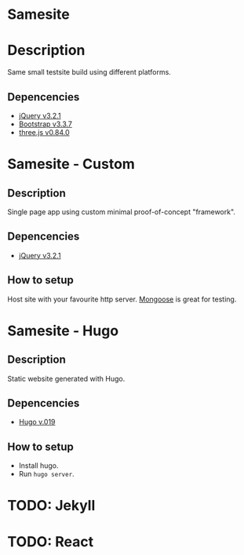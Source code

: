 # Samesite

# Description

Same small testsite build using different platforms.

## Depencencies

* [jQuery v3.2.1](https://jquery.com/)
* [Bootstrap v3.3.7](http://getbootstrap.com/)
* [three.js v0.84.0](https://threejs.org/)

# Samesite - Custom

## Description

Single page app using custom minimal proof-of-concept "framework". 

## Depencencies

* [jQuery v3.2.1](https://jquery.com/)

## How to setup

Host site with your favourite http server. [Mongoose](https://github.com/cesanta/mongoose) is great for testing.
 
# Samesite - Hugo

## Description

Static website generated with Hugo.

## Depencencies

* [Hugo v.019](https://gohugo.io/overview/introduction/)

## How to setup

* Install hugo. 
* Run `hugo server`.

# TODO: Jekyll

# TODO: React
